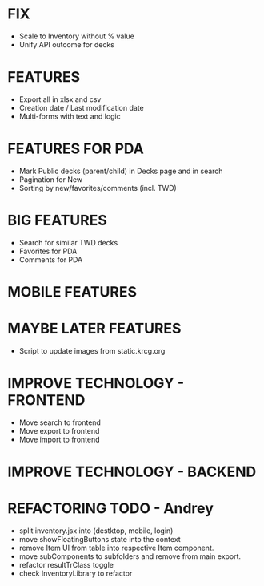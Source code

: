 # FIX
- Scale to Inventory without % value
- Unify API outcome for decks

# FEATURES
- Export all in xlsx and csv
- Creation date / Last modification date
- Multi-forms with text and logic

# FEATURES FOR PDA
- Mark Public decks (parent/child) in Decks page and in search
- Pagination for New
- Sorting by new/favorites/comments (incl. TWD)

# BIG FEATURES
- Search for similar TWD decks
- Favorites for PDA
- Comments for PDA

# MOBILE FEATURES

# MAYBE LATER FEATURES
- Script to update images from static.krcg.org

# IMPROVE TECHNOLOGY - FRONTEND
- Move search to frontend
- Move export to frontend
- Move import to frontend

# IMPROVE TECHNOLOGY - BACKEND

# REFACTORING TODO - Andrey
- split inventory.jsx into (destktop, mobile, login)
- move showFloatingButtons state into the context
- remove Item UI from table into respective Item component.
- move subComponents to subfolders and remove from main export.
- refactor resultTrClass toggle
- check InventoryLibrary to refactor
